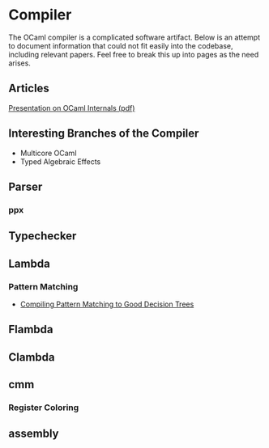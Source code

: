 # Compiler

The OCaml compiler is a complicated software artifact. Below is an attempt to document information that could not fit easily into the codebase, including relevant papers. Feel free to break this up into pages as the need arises.

## Articles

[Presentation on OCaml Internals (pdf)](http://ocaml.wikidot.com/local--files/compiler:compiler/OCaml%20Internals.pdf)

## Interesting Branches of the Compiler

* Multicore OCaml
* Typed Algebraic Effects

## Parser
### ppx
## Typechecker
## Lambda
### Pattern Matching

* [Compiling Pattern Matching to Good Decision Trees](http://moscova.inria.fr/~maranget/papers/ml05e-maranget.pdf)

## Flambda
## Clambda
## cmm
### Register Coloring
## assembly
